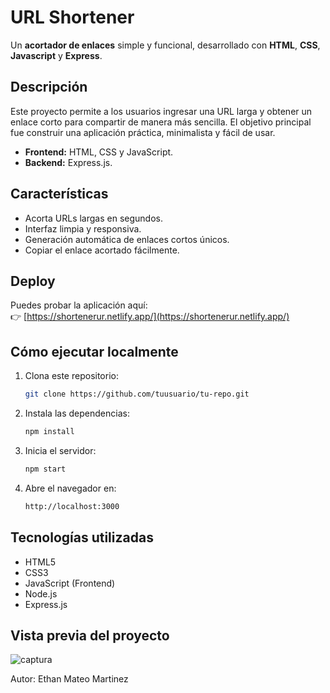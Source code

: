 # URL Shortener

Un **acortador de enlaces** simple y funcional, desarrollado con **HTML**, **CSS**, **Javascript** y **Express**.

## Descripción

Este proyecto permite a los usuarios ingresar una URL larga y obtener un enlace corto para compartir de manera más sencilla. El objetivo principal fue construir una aplicación práctica, minimalista y fácil de usar.

- **Frontend:** HTML, CSS y JavaScript.
- **Backend:** Express.js.

## Características

- Acorta URLs largas en segundos.
- Interfaz limpia y responsiva.
- Generación automática de enlaces cortos únicos.
- Copiar el enlace acortado fácilmente.

## Deploy

Puedes probar la aplicación aquí:  
👉 [https://shortenerur.netlify.app/](https://shortenerur.netlify.app/)

## Cómo ejecutar localmente

1. Clona este repositorio:
   ```bash
   git clone https://github.com/tuusuario/tu-repo.git

2. Instala las dependencias:
   ```bash
   npm install

3. Inicia el servidor:
    ```bash
    npm start

3. Abre el navegador en:
    ```bash
    http://localhost:3000

## Tecnologías utilizadas
- HTML5
- CSS3
- JavaScript (Frontend)
- Node.js
- Express.js

## Vista previa del proyecto
![captura](https://github.com/user-attachments/assets/3d160a85-f95b-433f-befc-3bfa7aa33d53)

Autor: Ethan Mateo Martinez
